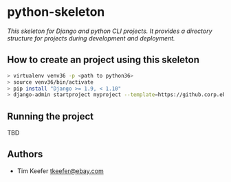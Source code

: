 # python-skeleton

_This skeleton for Django and python CLI projects. It provides a directory structure for projects during development and deployment._

## How to create an project using this skeleton

```bash
> virtualenv venv36 -p <path to python36>
> source venv36/bin/activate
> pip install "Django >= 1.9, < 1.10"
> django-admin startproject myproject --template=https://github.corp.ebay.com/NetDev/python-skeleton/archive/master.zip
```

## Running the project

TBD

## Authors

- Tim Keefer <tkeefer@ebay.com>

